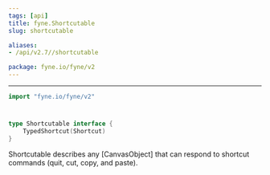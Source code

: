 ```yaml
---
tags: [api]
title: fyne.Shortcutable
slug: shortcutable

aliases:
- /api/v2.7//shortcutable

package: fyne.io/fyne/v2
---
```



---
```go
import "fyne.io/fyne/v2"
```

#

###

```go
type Shortcutable interface {
	TypedShortcut(Shortcut)
}
```

Shortcutable describes any [CanvasObject] that can respond to shortcut commands (quit, cut, copy, and paste).
